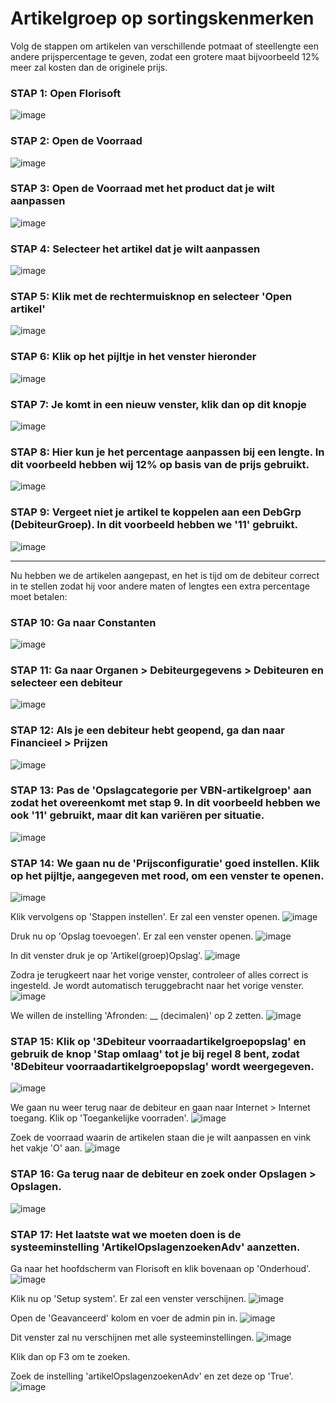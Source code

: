 # Artikelgroep op sortingskenmerken

Volg de stappen om artikelen van verschillende potmaat of steellengte een andere prijspercentage te geven, zodat een grotere maat bijvoorbeeld 12% meer zal kosten dan de originele prijs.

### STAP 1: Open Florisoft
![image](https://github.com/user-attachments/assets/6acc4470-4a5d-4ac1-a424-798553401663)

### STAP 2: Open de Voorraad
![image](https://github.com/user-attachments/assets/64f8aadb-4898-4e54-8863-a05e815d837d)

### STAP 3: Open de Voorraad met het product dat je wilt aanpassen
![image](https://github.com/user-attachments/assets/0a723830-b8af-4fae-ab60-4ed223d152dc)

### STAP 4: Selecteer het artikel dat je wilt aanpassen
![image](https://github.com/user-attachments/assets/05a1dbc5-c971-43f4-a002-3eaf4b2ca4b0)

### STAP 5: Klik met de rechtermuisknop en selecteer 'Open artikel'
![image](https://github.com/user-attachments/assets/244bcb63-a5c9-4d6b-9fac-f079a61463e3)

### STAP 6: Klik op het pijltje in het venster hieronder
![image](https://github.com/user-attachments/assets/0c7770c4-ac21-4b44-877a-0214272a6c69)

### STAP 7: Je komt in een nieuw venster, klik dan op dit knopje
![image](https://github.com/user-attachments/assets/f937fbaf-02b4-4cbc-93b7-c362eb969827)

### STAP 8: Hier kun je het percentage aanpassen bij een lengte. In dit voorbeeld hebben wij 12% op basis van de prijs gebruikt.
![image](https://github.com/user-attachments/assets/125049ae-6bcd-4ee3-95c9-1f222177809a)

### STAP 9: Vergeet niet je artikel te koppelen aan een DebGrp (DebiteurGroep). In dit voorbeeld hebben we '11' gebruikt.
![image](https://github.com/user-attachments/assets/ef637e8c-57e5-4170-a90c-1196bbf53560)

---

Nu hebben we de artikelen aangepast, en het is tijd om de debiteur correct in te stellen zodat hij voor andere maten of lengtes een extra percentage moet betalen:

### STAP 10: Ga naar Constanten
![image](https://github.com/user-attachments/assets/413886e8-0ad0-4b31-b919-a48d83d677c6)

### STAP 11: Ga naar Organen > Debiteurgegevens > Debiteuren en selecteer een debiteur
![image](https://github.com/user-attachments/assets/d7c5fa08-275f-4e40-b59f-64c0e41be99d)

### STAP 12: Als je een debiteur hebt geopend, ga dan naar Financieel > Prijzen
![image](https://github.com/user-attachments/assets/d4075e30-0445-48b8-801a-e3ad765c520c)

### STAP 13: Pas de 'Opslagcategorie per VBN-artikelgroep' aan zodat het overeenkomt met stap 9. In dit voorbeeld hebben we ook '11' gebruikt, maar dit kan variëren per situatie.
![image](https://github.com/user-attachments/assets/09617010-768d-42d5-949f-637c911cf127)

### STAP 14: We gaan nu de 'Prijsconfiguratie' goed instellen. Klik op het pijltje, aangegeven met rood, om een venster te openen.
![image](https://github.com/user-attachments/assets/12032635-e26e-41eb-a5df-ea721c9ef165)

Klik vervolgens op 'Stappen instellen'. Er zal een venster openen.
![image](https://github.com/user-attachments/assets/9a4bcab1-514d-4609-a4bd-d583f0f3d581)

Druk nu op 'Opslag toevoegen'. Er zal een venster openen.
![image](https://github.com/user-attachments/assets/17edee29-c571-4682-b094-7a3ccdf05a4c)

In dit venster druk je op 'Artikel(groep)Opslag'.
![image](https://github.com/user-attachments/assets/951ce4f5-5d4b-40b3-b52a-2c5f56a14767)

Zodra je terugkeert naar het vorige venster, controleer of alles correct is ingesteld. Je wordt automatisch teruggebracht naar het vorige venster.
![image](https://github.com/user-attachments/assets/e39223c5-2b5c-4744-a020-1e1da31a78c3)

We willen de instelling 'Afronden: __ (decimalen)' op 2 zetten.
![image](https://github.com/user-attachments/assets/711c1bf0-7b62-4caa-aefd-0de6869ed9d2)

### STAP 15: Klik op '3Debiteur voorraadartikelgroepopslag' en gebruik de knop 'Stap omlaag' tot je bij regel 8 bent, zodat '8Debiteur voorraadartikelgroepopslag' wordt weergegeven.
![image](https://github.com/user-attachments/assets/17006819-35d3-4e8e-bb64-ba09470befb0)

We gaan nu weer terug naar de debiteur en gaan naar Internet > Internet toegang. Klik op 'Toegankelijke voorraden'.
![image](https://github.com/user-attachments/assets/5d87b2ae-135a-45fe-9079-15e4a12f8449)

Zoek de voorraad waarin de artikelen staan die je wilt aanpassen en vink het vakje 'O' aan.
![image](https://github.com/user-attachments/assets/31bb13b6-0653-452e-ae14-58ebb62dc416)

### STAP 16: Ga terug naar de debiteur en zoek onder Opslagen > Opslagen.
![image](https://github.com/user-attachments/assets/00f6343a-790e-407a-b85c-c22f1c21668a)

### STAP 17: Het laatste wat we moeten doen is de systeeminstelling 'ArtikelOpslagenzoekenAdv' aanzetten.

Ga naar het hoofdscherm van Florisoft en klik bovenaan op 'Onderhoud'.
![image](https://github.com/user-attachments/assets/5615a040-ec5b-40b8-87a0-739c4c1f5c3e)

Klik nu op 'Setup system'. Er zal een venster verschijnen.
![image](https://github.com/user-attachments/assets/ef5a58a6-3bb4-4470-8a06-a4ad3d6f419d)

Open de 'Geavanceerd' kolom en voer de admin pin in.
![image](https://github.com/user-attachments/assets/b5ec3144-fae5-4c6f-b3aa-4ce20b013957)

Dit venster zal nu verschijnen met alle systeeminstellingen.
![image](https://github.com/user-attachments/assets/fb26472e-60ce-4ad5-8686-8934edeb0a45)

Klik dan op F3 om te zoeken.

Zoek de instelling 'artikelOpslagenzoekenAdv' en zet deze op 'True'.
![image](https://github.com/user-attachments/assets/a9856306-b85e-48e7-8a3d-6e873b7319f4)
